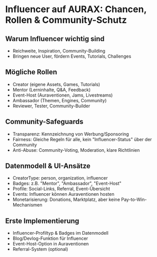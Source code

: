 # Influencer auf AURAX: Chancen, Rollen & Community-Schutz

## Warum Influencer wichtig sind
- Reichweite, Inspiration, Community-Building
- Bringen neue User, fördern Events, Tutorials, Challenges

## Mögliche Rollen
- Creator (eigene Assets, Games, Tutorials)
- Mentor (Lerninhalte, Q&A, Feedback)
- Event-Host (Auraventionen, Jams, Livestreams)
- Ambassador (Themen, Engines, Community)
- Reviewer, Tester, Community-Builder

## Community-Safeguards
- Transparenz: Kennzeichnung von Werbung/Sponsoring
- Fairness: Gleiche Regeln für alle, kein "Influencer-Status" über der Community
- Anti-Abuse: Community-Voting, Moderation, klare Richtlinien

## Datenmodell & UI-Ansätze
- CreatorType: person, organization, influencer
- Badges: z.B. "Mentor", "Ambassador", "Event-Host"
- Profile: Social-Links, Referral, Event-Übersicht
- Events: Influencer können Auraventionen hosten
- Monetarisierung: Donations, Marktplatz, aber keine Pay-to-Win-Mechanismen

## Erste Implementierung
- Influencer-Profiltyp & Badges im Datenmodell
- Blog/Devlog-Funktion für Influencer
- Event-Host-Option in Auraventionen
- Referral-System (optional) 